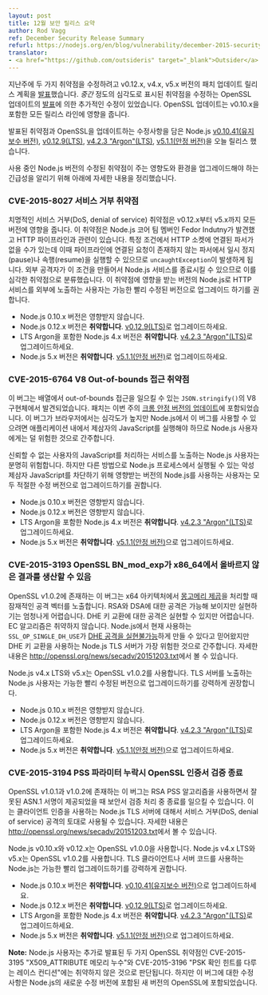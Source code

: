 ```yaml
---
layout: post
title: 12월 보안 릴리스 요약
author: Rod Vagg
ref: December Security Release Summary
refurl: https://nodejs.org/en/blog/vulnerability/december-2015-security-releases/
translator:
- <a href="https://github.com/outsideris" target="_blank">Outsider</a>
---
```


<!--
Last week we [announced](https://groups.google.com/d/msg/nodejs-sec/Zf7Nxtg230E/eX4UCWf0BAAJ) the planned release of patch updates to the v0.12.x, v4.x and v5.x lines to fix two vulnerabilities. That was further amended by the [announcement](https://mta.openssl.org/pipermail/openssl-announce/2015-November/000045.html) of OpenSSL updates with fixes for vulnerabilities labelled _medium_ severity. The OpenSSL update impacts all active release lines, including v0.10.x.
-->
지난주에 두 가지 취약점을 수정하려고 v0.12.x, v4.x, v5.x 버전의 패치 업데이트 릴리스 계획을
[발표](https://groups.google.com/d/msg/nodejs-sec/Zf7Nxtg230E/eX4UCWf0BAAJ)했습니다.
_중간_ 정도의 심각도로 표시된 취약점을 수정하는 OpenSSL 업데이트의
[발표](https://mta.openssl.org/pipermail/openssl-announce/2015-November/000045.html)에
의한 추가적인 수정이 있었습니다. OpenSSL 업데이트는 v0.10.x을 포함한 모든 릴리스 라인에 영향을 줍니다.

<!--
Today we have released Node.js [v0.10.41 (Maintenance)](/en/blog/release/v0.10.41/), [v0.12.9 (LTS)](/en/blog/release/v0.12.9/), [v4.2.3 "Argon" (LTS)](/en/blog/release/v4.2.3/) and [v5.1.1 (Stable)](/en/blog/release/v5.1.1/) with fixes for the announced vulnerabilities and updates to OpenSSL.

For the purpose of understanding the impact that the fixed vulnerabilities have on your Node.js deployment and the urgency of the upgrades for your circumstances we are providing details below.
-->
발표된 취약점과 OpenSSL을 업데이트하는 수정사항을 담은 Node.js
[v0.10.41(유지보수 버전)](/en/blog/release/v0.10.41/),
[v0.12.9(LTS)](/en/blog/release/v0.12.9/),
[v4.2.3 "Argon"(LTS)](/en/blog/release/v4.2.3/),
[v5.1.1(안정 버전)](/en/blog/release/v5.1.1/)을 오늘 릴리스 했습니다.

사용 중인 Node.js 버전의 수정된 취약점이 주는 영향도와 환경을 업그레이드해야 하는 긴급성을 알리기 위해
아래에 자세한 내용을 정리했습니다.

<!--
### CVE-2015-8027 Denial of Service Vulnerability
-->

### CVE-2015-8027 서비스 거부 취약점

<!--
This critical denial of service (DoS) vulnerability impacts all versions of v0.12.x through to v5.x, inclusive. The vulnerability was discovered by Node.js core team member Fedor Indutny and relates to HTTP pipelining. Under certain conditions an HTTP socket may no longer have a parser associated with it but a pipelined request can trigger a pause or resume on the non-existent parser thereby causing an `uncaughtException` to be thrown. As these conditions can be created by an external attacker and cause a Node.js service to be shut down we consider this a critical vulnerability. It is recommended that users of impacted versions of Node.js exposing HTTP services upgrade to the appropriate patched versions as soon as practical.
-->
치명적인 서비스 거부(DoS, denial of service) 취약점은 v0.12.x부터 v5.x까지 모든 버전에 영향을
줍니다. 이 취약점은 Node.js 코어 팀 멤버인 Fedor Indutny가 발견했고 HTTP 파이프라인과 관련이
있습니다. 특정 조건에서 HTTP 소켓에 연결된 파서가 없을 수가 있는데 이때 파이프라인에 연결된 요청이
존재하지 않는 파서에서 일시 정지(pause)나 속행(resume)을 실행할 수 있으므로
`uncaughtException`이 발생하게 됩니다. 외부 공격자가 이 조건을 만들어서 Node.js 서비스를
종료시킬 수 있으므로 이를 심각한 취약점으로 분류했습니다. 이 취약점에 영향을 받는 버전의 Node.js로
HTTP 서비스를 외부에 노출하는 사용자는 가능한 빨리 수정된 버전으로 업그레이드 하기를 권합니다.

<!--
* Versions 0.10.x of Node.js are not affected.
* Versions 0.12.x of Node.js are **vulnerable**, please upgrade to [v0.12.9 (LTS)](/en/blog/release/v0.12.9/).
* Versions 4.x, including LTS Argon, of Node.js are **vulnerable**, please upgrade to [v4.2.3 "Argon" (LTS)](/en/blog/release/v4.2.3/).
* Versions 5.x of Node.js are **vulnerable**, please upgrade to [v5.1.1 (Stable)](/en/blog/release/v5.1.1/).
-->

* Node.js 0.10.x 버전은 영향받지 않습니다.
* Node.js 0.12.x 버전은 **취약합니다**. [v0.12.9(LTS)](/en/blog/release/v0.12.9/)로 업그레이드하세요.
* LTS Argon을 포함한 Node.js 4.x 버전은 **취약합니다**. [v4.2.3 "Argon"(LTS)](/en/blog/release/v4.2.3/)로 업그레이드하세요.
* Node.js 5.x 버전은 **취약합니다**. [v5.1.1(안정 버전)](/en/blog/release/v5.1.1/)로 업그레이드하세요.

<!--
### CVE-2015-6764 V8 Out-of-bounds Access Vulnerability
-->

### CVE-2015-6764 V8 Out-of-bounds 접근 취약점

<!--
A bug was discovered in V8's implementation of `JSON.stringify()` that can result in out-of-bounds reads on arrays. The patch was included in this week's [update of Chrome Stable](http://googlechromereleases.blogspot.nl/2015/12/stable-channel-update.html). While this bug is high severity for browsers, it is considered lower risk for Node.js users as it requires the execution of third-party JavaScript within an application in order to be exploitable.
-->
이 버그는 배열에서 out-of-bounds 접근을 일으킬 수 있는 `JSON.stringify()`의 V8 구현체에서
발견되었습니다. 패치는 이번 주의
[크롬 안정 버전의 업데이트](http://googlechromereleases.blogspot.nl/2015/12/stable-channel-update.html)에
포함되었습니다. 이 버그가 브라우저에서는 심각도가 높지만 Node.js에서 이 버그를 사용할 수 있으려면
애플리케이션 내에서 제삼자의 JavaScript를 실행해야 하므로 Node.js 사용자에게는 덜 위험한
것으로 간주합니다.

<!--
Node.js users who expose services that process untrusted user-supplied JavaScript are at obvious risk. However, we recommend that all users of impacted versions of Node.js upgrade to the appropriate patched version in order to protect against malicious third-party JavaScript that may be executed within a Node.js process by other means.

* Versions 0.10.x of Node.js are not affected.
* Versions 0.12.x of Node.js are not affected.
* Versions 4.x, including LTS Argon, of Node.js are **vulnerable**, please upgrade to [v4.2.3 "Argon" (LTS)](/en/blog/release/v4.2.3/).
* Versions 5.x of Node.js are **vulnerable**, please upgrade to [v5.1.1 (Stable)](/en/blog/release/v5.1.1/).
-->
신뢰할 수 없는 사용자의 JavaScript를 처리하는 서비스를 노출하는 Node.js 사용자는 분명히 위험합니다.
하지만 다른 방법으로 Node.js 프로세스에서 실행될 수 있는 악성 제삼자 JavaScript를 차단하기 위해
영향받는 버전의 Node.js를 사용하는 사용자는 모두 적절한 수정 버전으로 업그레이드하기를 권합니다.

* Node.js 0.10.x 버전은 영향받지 않습니다.
* Node.js 0.12.x 버전은 영향받지 않습니다.
* LTS Argon을 포함한 Node.js 4.x 버전은 **취약합니다**. [v4.2.3 "Argon"(LTS)](/en/blog/release/v4.2.3/)로 업그레이드하세요.
* Node.js 5.x 버전은 **취약합니다**. [v5.1.1(안정 버전)](/en/blog/release/v5.1.1/)으로 업그레이드하세요.

<!--
### CVE-2015-3193 OpenSSL BN_mod_exp may produce incorrect results on x86_64
-->

### CVE-2015-3193 OpenSSL BN_mod_exp가 x86_64에서 올바르지 않은 결과를 생산할 수 있음

<!--
A bug exists in OpenSSL v1.0.2 in the [Montgomery squaring](https://en.wikipedia.org/wiki/Exponentiation_by_squaring#Montgomery.27s_ladder_technique) procedure on the x64 architecture that expose potential attack vectors. Attacks against RSA and DSA are considered possible but with a very high degree of difficulty. Attacks against DHE key exchange is considered feasible but difficult. EC algorithms are not vulnerable. Node.js TLS servers using DHE key exchange are considered at highest risk although it is believed that Node.js' existing use of `SSL_OP_SINGLE_DH_USE` may make [DHE attacks impractical](https://blog.fuzzing-project.org/31-Fuzzing-Math-miscalculations-in-OpenSSLs-BN_mod_exp-CVE-2015-3193.html). Details are available at <http://openssl.org/news/secadv/20151203.txt>.
-->
OpenSSL v1.0.2에 존재하는 이 버그는 x64 아키텍처에서
[몽고메리 제곱](https://en.wikipedia.org/wiki/Exponentiation_by_squaring#Montgomery.27s_ladder_technique)을
처리할 때 잠재적인 공격 벡터를 노출합니다. RSA와 DSA에 대한 공격은 가능해 보이지만 실현하기는 엄청나게
어렵습니다. DHE 키 교환에 대한 공격은 실현할 수 있지만 어렵습니다. EC 알고리즘은 취약하지 않습니다.
Node.js에서 현재 사용하는 `SSL_OP_SINGLE_DH_USE`가
[DHE 공격을 실현불가능](https://blog.fuzzing-project.org/31-Fuzzing-Math-miscalculations-in-OpenSSLs-BN_mod_exp-CVE-2015-3193.html)하게
만들 수 있다고 믿어왔지만 DHE 키 교환을 사용하는 Node.js TLS 서버가 가장 위험한 것으로 간주합니다.
자세한 내용은 <http://openssl.org/news/secadv/20151203.txt>에서 볼 수 있습니다.

<!--
OpenSSL v1.0.2 is used in Node.js v4.x LTS and v5.x. It is strongly recommended that Node.js users exposing TLS servers upgrade to patched versions as soon as practical.

* Versions 0.10.x of Node.js are not affected.
* Versions 0.12.x of Node.js are not affected.
* Versions 4.x, including LTS Argon, of Node.js are **vulnerable**, please upgrade to [v4.2.3 "Argon" (LTS)](/en/blog/release/v4.2.3/).
* Versions 5.x of Node.js are **vulnerable**, please upgrade to [v5.1.1 (Stable)](/en/blog/release/v5.1.1/).
-->
Node.js v4.x LTS와 v5.x는 OpenSSL v1.0.2를 사용합니다. TLS 서버를 노출하는 Node.js
사용자는 가능한 빨리 수정된 버전으로 업그레이드하기를 강력하게 권장합니다.

* Node.js 0.10.x 버전은 영향받지 않습니다.
* Node.js 0.12.x 버전은 영향받지 않습니다.
* LTS Argon을 포함한 Node.js 4.x 버전은 **취약합니다**. [v4.2.3 "Argon"(LTS)](/en/blog/release/v4.2.3/)로 업그레이드하세요.
* Node.js 5.x 버전은 **취약합니다**. [v5.1.1(안정 버전)](/en/blog/release/v5.1.1/)으로 업그레이드하세요.

<!--
### CVE-2015-3194 OpenSSL Certificate verify crash with missing PSS parameter
-->

### CVE-2015-3194 PSS 파라미터 누락시 OpenSSL 인증서 검증 종료

<!--
A bug exists in OpenSSL v1.0.1 and v1.0.2 that may cause a crash during certificate verification procedures when supplied with a malformed ASN.1 signature using the RSA PSS algorithm. This may be used as a the basis of a denial of service (DoS) attack against Node.js TLS servers using client authentication. Node.js TLS clients are also impacted if supplied with malformed certificates for verification. Details are available at <http://openssl.org/news/secadv/20151203.txt>.
-->
OpenSSL v1.0.1과 v1.0.2에 존재하는 이 버그는 RSA PSS 알고리즘을 사용하면서 잘못된 ASN.1 서명이
제공되었을 때 보안서 검증 처리 중 종료를 일으킬 수 있습니다. 이는 클라이언트 인증을 사용하는 Node.js
TLS 서버에 대해서 서비스 거부(DoS, denial of service) 공격의 토대로 사용될 수 있습니다. 자세한
내용은 <http://openssl.org/news/secadv/20151203.txt>에서 볼 수 있습니다.

<!--
OpenSSL v1.0.0 is used in Node.js v0.10.x and v0.12.x. OpenSSL v1.0.2 is used in Node.js v4.x LTS and v5.x. It is strongly recommended that Node.js users employing either TLS client or server code upgrade as soon as practical.

* Versions 0.10.x of Node.js are **vulnerable**, please upgrade to [v0.10.41 (Maintenance)](/en/blog/release/v0.10.41/).
* Versions 0.12.x of Node.js are **vulnerable**, please upgrade to [v0.12.9 (LTS)](/en/blog/release/v0.12.9/).
* Versions 4.x, including LTS Argon, of Node.js are **vulnerable**, please upgrade to [v4.2.3 "Argon" (LTS)](/en/blog/release/v4.2.3/).
* Versions 5.x of Node.js are **vulnerable**, please upgrade to [v5.1.1 (Stable)](/en/blog/release/v5.1.1/).
-->
Node.js v0.10.x와 v0.12.x는 OpenSSL v1.0.0을 사용합니다. Node.js v4.x LTS와 v5.x는
OpenSSL v1.0.2를 사용합니다. TLS 클라이언트나 서버 코드를 사용하는 Node.js는 가능한
빨리 업그레이드하기를 강력하게 권합니다.

* Node.js 0.10.x 버전은 **취약합니다**. [v0.10.41(유지보수 버전)](/en/blog/release/v0.10.41/)으로 업그레이드하세요.
* Node.js 0.12.x 버전은 **취약합니다**. [v0.12.9(LTS)](/en/blog/release/v0.12.9/)로 업그레이드하세요.
* LTS Argon을 포함한 Node.js 4.x 버전은 **취약합니다**. [v4.2.3 "Argon"(LTS)](/en/blog/release/v4.2.3/)로 업그레이드하세요.
* Node.js 5.x 버전은 **취약합니다**. [v5.1.1(안정 버전)](/en/blog/release/v5.1.1/)으로 업그레이드하세요.

<!--
**Note:** Node.js users are not considered vulnerable to the two additional announced OpenSSL vulnerabilities: CVE-2015-3195 "X509_ATTRIBUTE memory leak" and CVE-2015-3196 "Race condition handling PSK identify hint". However, fixes for these bugs are included with the new versions of OpenSSL bundled with the newly patched versions of Node.js.
-->
**Note:** Node.js 사용자는 추가로 발표된 두 가지 OpenSSL 취약점인 CVE-2015-3195
"X509_ATTRIBUTE 메모리 누수"와 CVE-2015-3196 "PSK 확인 힌트를 다루는 레이스 컨디션"에는
취약하지 않은 것으로 판단됩니다. 하지만 이 버그에 대한 수정사항은 Node.js의 새로운 수정 버전에
포함된 새 버전의 OpenSSL에 포함되었습니다.
